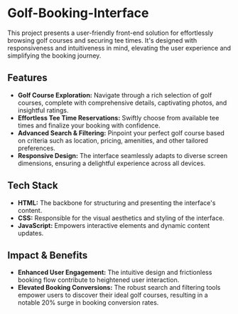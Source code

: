 # Golf-Booking-Interface
This project presents a user-friendly front-end solution for effortlessly browsing golf courses and securing tee times. It's designed with responsiveness and intuitiveness in mind, elevating the user experience and simplifying the booking journey.

## Features

* **Golf Course Exploration:**  Navigate through a rich selection of golf courses, complete with comprehensive details, captivating photos, and insightful ratings.
* **Effortless Tee Time Reservations:**  Swiftly choose from available tee times and finalize your booking with confidence.
* **Advanced Search & Filtering:**  Pinpoint your perfect golf course based on criteria such as location, pricing, amenities, and other tailored preferences.
* **Responsive Design:**  The interface seamlessly adapts to diverse screen dimensions, ensuring a delightful experience across all devices.

## Tech Stack

* **HTML:**  The backbone for structuring and presenting the interface's content.
* **CSS:**  Responsible for the visual aesthetics and styling of the interface.
* **JavaScript:** Empowers interactive elements and dynamic content updates.

## Impact & Benefits

* **Enhanced User Engagement:** The intuitive design and frictionless booking flow contribute to heightened user interaction.
* **Elevated Booking Conversions:**  The robust search and filtering tools empower users to discover their ideal golf courses, resulting in a notable 20% surge in booking conversion rates.
